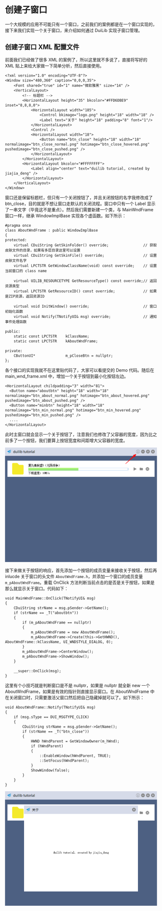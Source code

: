 # 创建子窗口

一个大规模的应用不可能只有一个窗口，之前我们的案例都是在一个窗口实现的，接下来我们实现一个关于窗口，来介绍如何通过 DuiLib 实现子窗口管理。

## 创建子窗口 XML 配置文件

前面我们已经做了很多 XML 的案例了，所以这里就不多说了，直接将写好的 XML 贴上来给大家做一下简单分析，然后直接使用。

```
<?xml version="1.0" encoding="UTF-8"?>
<Window size="480,360" caption="0,0,0,35">
	<Font shared="true" id="1" name="微软雅黑" size="14" />
	<VerticalLayout>
		<!-- 标题栏 -->
		<HorizontalLayout height="35" bkcolor="#FFD6DBE9" inset="8,8,8,0">
			<HorizontalLayout width="185">
				<Control bkimage="logo.png" height="18" width="18" />
				<Label text="关于" height="18" padding="8" font="1"/>
			</HorizontalLayout>
			<Control />
			<HorizontalLayout width="18">
				<Button name="btn_close" height="18" width="18" normalimage="btn_close_normal.png" hotimage="btn_close_hovered.png" pushedimage="btn_close_pushed.png" />
			</HorizontalLayout>
		</HorizontalLayout>
		<HorizontalLayout bkcolor="#FFFFFFFF">
			<Label align="center" text="duilib tutorial, created by jiajia_deng" />
		</HorizontalLayout>
	</VerticalLayout>
</Window>
```

窗口还是保留标题栏，但只有一个关闭按钮了，并且关闭按钮的名字我修改成了 btn_close，目的就是不想让窗口走默认的关闭流程。窗口中只有一个 Label 显示了一串文字（毕竟这不是重点）。然后我们需要新建一个类，与 MainWndFrame 窗口一样，继承 WindowImplBase 实现各个虚函数。如下所示：

```
#pragma once
class AboutWndFrame : public WindowImplBase
{
protected:
	virtual CDuiString GetSkinFolder() override;                // 获取皮肤文件的目录，如果有多层目录这里可以设置
	virtual CDuiString GetSkinFile() override;                  // 设置皮肤文件名字
	virtual LPCTSTR GetWindowClassName(void) const override;    // 设置当前窗口的 class name

	virtual UILIB_RESOURCETYPE GetResourceType() const override;// 返回资源类型
	virtual LPCTSTR GetResourceID() const override;             // 如果是ZIP资源，返回资源ID

	virtual void InitWindow() override;                         // 窗口初始化函数
	virtual void Notify(TNotifyUI& msg) override;               // 通知事件处理函数

public:
	static const LPCTSTR	kClassName;
	static const LPCTSTR	kAboutWndFrame;

private:
	CButtonUI*				m_pCloseBtn = nullptr;
};
```

各个接口的实现我就不在这里贴代码了，大家可以看提交的 Demo 代码。随后在 main_wnd_frame.xml 中，增加一个关于按钮到最小化按钮左边。

```
<HorizontalLayout childpadding="3" width="81">
  <Button name="aboutbtn" height="18" width="18" normalimage="btn_about_normal.png" hotimage="btn_about_hovered.png" pushedimage="btn_about_pushed.png" />
  <Button name="minbtn" height="18" width="18" normalimage="btn_min_normal.png" hotimage="btn_min_hovered.png" pushedimage="btn_min_pushed.png" />
  ....
</HorizontalLayout>
```

此时主窗口就会显示一个关于按钮了，注意我们也修改了父容器的宽度，因为比之前多了一个按钮，我们要算上按钮宽度和间距增大父容器的宽度。

<img src="2018-05-03_16-06-52.png" />

接下来做关于按钮的响应，首先添加一个按钮的成员变量来接收关于按钮，然后再 inlucde 关于窗口的头文件 `AboutWndFrame.h`，并添加一个窗口的成员变量 `m_pAboutWndFrame`。重载 OnClick 方法判断当前点击的是否是关于按钮，如果是那么就显示关于窗口。代码如下：

```
void MainWndFrame::OnClick(TNotifyUI& msg)
{
	CDuiString strName = msg.pSender->GetName();
	if (strName == _T("aboutbtn"))
	{
		if (m_pAboutWndFrame == nullptr)
		{
			m_pAboutWndFrame = new AboutWndFrame();
			m_pAboutWndFrame->Create(this->GetHWND(), AboutWndFrame::kClassName, UI_WNDSTYLE_DIALOG, 0);
		}
		m_pAboutWndFrame->CenterWindow();
		m_pAboutWndFrame->ShowWindow();
	}

	__super::OnClick(msg);
}
```

这里有个小技巧就是判断窗口是不是 nullptr，如果是 nullptr 就全新 new 一个 AboutWndFrame，如果是有效的指针则直接显示窗口。在 AboutWndFrame 中在关闭窗口时，只需要激活父窗口然后把自己隐藏掉就可以了。如下所示：

```
void AboutWndFrame::Notify(TNotifyUI& msg)
{
	if (msg.sType == DUI_MSGTYPE_CLICK)
	{
		CDuiString strName = msg.pSender->GetName();
		if (strName == _T("btn_close"))
		{
			HWND hWndParent = GetWindowOwner(m_hWnd);
			if (hWndParent)
			{
				::EnableWindow(hWndParent, TRUE);
				::SetFocus(hWndParent);
			}
			ShowWindow(false);
		}
	}
}
```

<img src="2018-05-03_16-48-30.png" />
